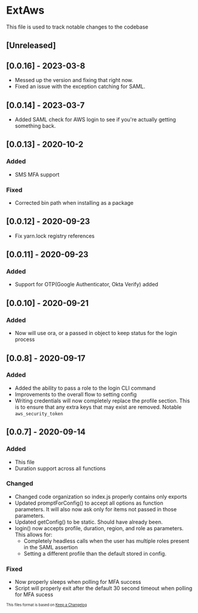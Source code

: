 # ExtAws

This file is used to track notable changes to the codebase

## [Unreleased]

## [0.0.16] - 2023-03-8

- Messed up the version and fixing that right now.
- Fixed an issue with the exception catching for SAML.

## [0.0.14] - 2023-03-7

- Added SAML check for AWS login to see if you're actually getting something back.

## [0.0.13] - 2020-10-2

### Added

- SMS MFA support

### Fixed

- Corrected bin path when installing as a package

## [0.0.12] - 2020-09-23

- Fix yarn.lock registry references

## [0.0.11] - 2020-09-23

### Added

- Support for OTP(Google Authenticator, Okta Verify) added

## [0.0.10] - 2020-09-21

### Added

- Now will use ora, or a passed in object to keep status for the login process

## [0.0.8] - 2020-09-17

### Added 

- Added the ability to pass a role to the login CLI command
- Improvements to the overall flow to setting config
- Writing credentials will now completely replace the profile section. This is to ensure that any extra keys that may exist are removed. Notable `aws_security_token`

## [0.0.7] - 2020-09-14

### Added

- This file
- Duration support across all functions

### Changed

- Changed code organization so index.js properly contains only exports 
- Updated promptForConfig() to accept all options as function parameters. It will also now ask only for items not passed in those parameters.
- Updated getConfig() to be static. Should have already been.
- login() now accepts profile, duration, region, and role as parameters. This allows for:
    - Completely headless calls when the user has multiple roles present in the SAML assertion
    - Setting a different profile than the default stored in config.

### Fixed

- Now properly sleeps when polling for MFA success
- Script will properly exit after the default 30 second timeout when polling for MFA sucess

<sup><sub>This files format is based on [Keep a Changelog](https://keepachangelog.com/en/1.0.0/)</sub></sup>

